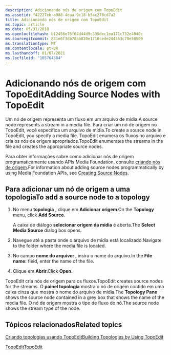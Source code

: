 ```yaml
---
description: Adicionando nós de origem com TopoEdit
ms.assetid: f42227eb-a988-4eaa-9c18-b3ac270cd7a2
title: Adicionando nós de origem com TopoEdit
ms.topic: article
ms.date: 05/31/2018
ms.openlocfilehash: b12456e76f64d44d9c335dec1ea171c732e4040c
ms.sourcegitcommit: 831e8f3db78ab820e1710cede244553c70e50500
ms.translationtype: MT
ms.contentlocale: pt-BR
ms.lasthandoff: 01/07/2021
ms.locfileid: "105764384"
---
```

# <a name="adding-source-nodes-with-topoedit"></a><span data-ttu-id="65f54-103">Adicionando nós de origem com TopoEdit</span><span class="sxs-lookup"><span data-stu-id="65f54-103">Adding Source Nodes with TopoEdit</span></span>

<span data-ttu-id="65f54-104">Um nó de origem representa um fluxo em um arquivo de mídia.</span><span class="sxs-lookup"><span data-stu-id="65f54-104">A source node represents a stream in a media file.</span></span> <span data-ttu-id="65f54-105">Para criar um nó de origem no TopoEdit, você especifica um arquivo de mídia.</span><span class="sxs-lookup"><span data-stu-id="65f54-105">To create a source node in TopoEdit, you specify a media file.</span></span> <span data-ttu-id="65f54-106">TopoEdit enumera os fluxos no arquivo e cria os nós de origem apropriados.</span><span class="sxs-lookup"><span data-stu-id="65f54-106">TopoEdit enumerates the streams in the file and creates the appropriate source nodes.</span></span>

<span data-ttu-id="65f54-107">Para obter informações sobre como adicionar nós de origem programaticamente usando APIs Media Foundation, consulte [criando nós de origem](creating-source-nodes.md).</span><span class="sxs-lookup"><span data-stu-id="65f54-107">For information about adding source nodes programmatically by using Media Foundation APIs, see [Creating Source Nodes](creating-source-nodes.md).</span></span>

## <a name="to-add-a-source-node-to-a-topology"></a><span data-ttu-id="65f54-108">Para adicionar um nó de origem a uma topologia</span><span class="sxs-lookup"><span data-stu-id="65f54-108">To add a source node to a topology</span></span>

1.  <span data-ttu-id="65f54-109">No menu **topologia** , clique em **Adicionar origem**.</span><span class="sxs-lookup"><span data-stu-id="65f54-109">On the **Topology** menu, click **Add Source**.</span></span>

    <span data-ttu-id="65f54-110">A caixa de diálogo **selecionar origem da mídia** é aberta.</span><span class="sxs-lookup"><span data-stu-id="65f54-110">The **Select Media Source** dialog box opens.</span></span>

2.  <span data-ttu-id="65f54-111">Navegue até a pasta onde o arquivo de mídia está localizado.</span><span class="sxs-lookup"><span data-stu-id="65f54-111">Navigate to the folder where the media file is located.</span></span>

3.  <span data-ttu-id="65f54-112">No campo **nome do arquivo:** , insira o nome do arquivo.</span><span class="sxs-lookup"><span data-stu-id="65f54-112">In the **File name:** field, enter the name of the file.</span></span>

4.  <span data-ttu-id="65f54-113">Clique em **Abrir**.</span><span class="sxs-lookup"><span data-stu-id="65f54-113">Click **Open**.</span></span>

<span data-ttu-id="65f54-114">TopoEdit cria nós de origem para os fluxos.</span><span class="sxs-lookup"><span data-stu-id="65f54-114">TopoEdit creates source nodes for the streams.</span></span> <span data-ttu-id="65f54-115">O **painel topologia** mostra o nó de origem contido em uma caixa cinza que mostra o nome do arquivo de mídia.</span><span class="sxs-lookup"><span data-stu-id="65f54-115">The **Topology Pane** shows the source node contained in a grey box that shows the name of the media file.</span></span> <span data-ttu-id="65f54-116">O nó de origem mostra o tipo de fluxo do nó.</span><span class="sxs-lookup"><span data-stu-id="65f54-116">The source node shows the stream type of the node.</span></span>

## <a name="related-topics"></a><span data-ttu-id="65f54-117">Tópicos relacionados</span><span class="sxs-lookup"><span data-stu-id="65f54-117">Related topics</span></span>

<dl> <dt>

[<span data-ttu-id="65f54-118">Criando topologias usando TopoEdit</span><span class="sxs-lookup"><span data-stu-id="65f54-118">Building Topologies by Using TopoEdit</span></span>](building-topologies-by-using-topoedit.md)
</dt> <dt>

[<span data-ttu-id="65f54-119">TopoEdit</span><span class="sxs-lookup"><span data-stu-id="65f54-119">TopoEdit</span></span>](topoedit.md)
</dt> </dl>

 

 



